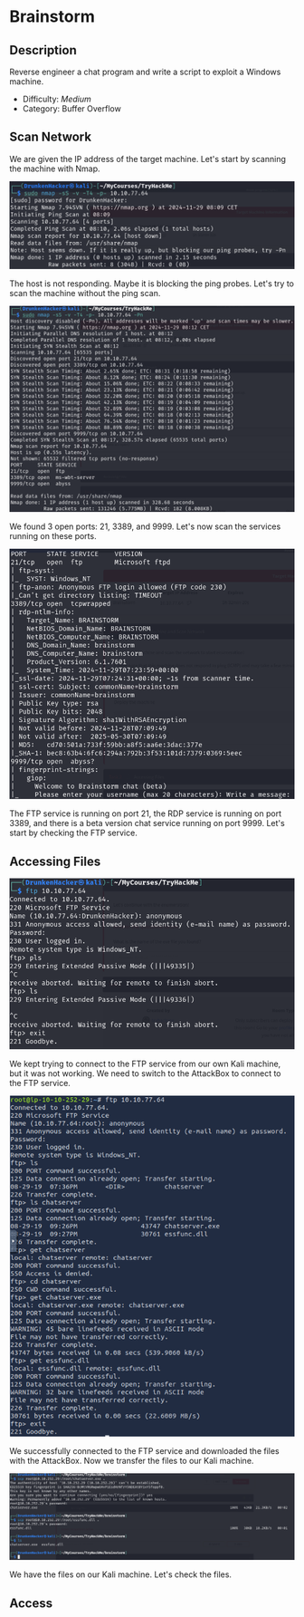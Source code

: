 # Brainstorm

## Description

Reverse engineer a chat program and write a script to exploit a Windows machine.
* Difficulty: *Medium*
* Category: Buffer Overflow

## Scan Network

We are given the IP address of the target machine. Let's start by scanning the machine with Nmap.

![](nmap-failed.png)

The host is not responding. Maybe it is blocking the ping probes. Let's try to scan the machine without the ping scan.

![](nmap.png)

We found 3 open ports: 21, 3389, and 9999. Let's now scan the services running on these ports.

![](nmap-scan-services.png)

The FTP service is running on port 21, the RDP service is running on port 3389, and there is a beta version chat service running on port 9999. Let's start by checking the FTP service.

## Accessing Files

![](ftp-failed.png)

We kept trying to connect to the FTP service from our own Kali machine, but it was not working. We need to switch to the AttackBox to connect to the FTP service.

![](ftp-download-files.png)

We successfully connected to the FTP service and downloaded the files with the AttackBox. Now we transfer the files to our Kali machine.

![](files-transfered.png)

We have the files on our Kali machine. Let's check the files.

## Access

